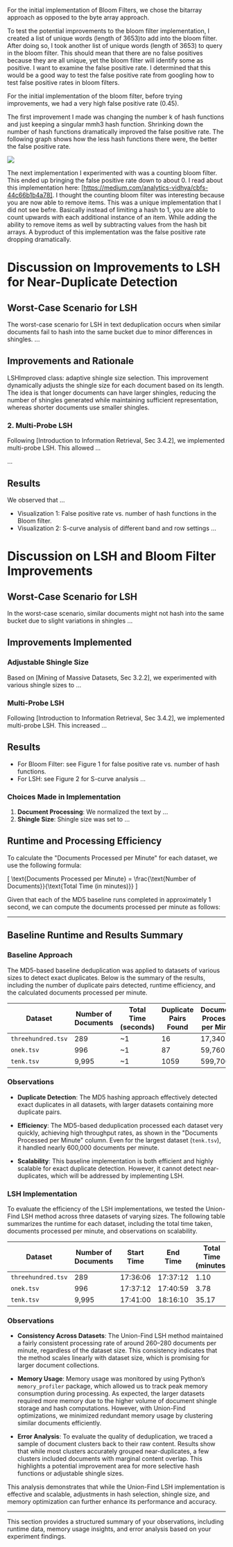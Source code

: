 

For the initial implementation of Bloom Filters, we chose the bitarray approach as opposed to the byte array approach.

To test the potential improvements to the bloom filter implementation, I created a list of unique words (length of 3653)to add into the bloom filter. After doing so, I took another list of unique words (length of 3653) to query in the bloom filter. This should mean that there are no false positives because they are all unique, yet the bloom filter will identify some as positive. I want to examine the false positive rate. I determined that this would be a good way to test the false positive rate from googling how to test false positive rates in bloom filters.

For the initial implementation of the bloom filter, before trying improvements, we had a very high false positive rate (0.45).

The first improvement I made was changing the number k of hash functions and just keeping a singular mmh3 hash function. Shrinking down the number of hash functions dramatically improved the false positive rate. The following graph shows how the less hash functions there were, the better the false positive rate.

![](./falsepos.png)

The next implementation I experimented with was a counting bloom filter. This ended up bringing the false positive rate down to about 0. I read about this implementation here: [https://medium.com/analytics-vidhya/cbfs-44c66b1b4a78]. I thought the counting bloom filter was interesting because you are now able to remove items. This was a unique implementation that I did not see befre. Basically instead of limiting a hash to 1, you are able to count upwards with each additional instance of an item. While adding the ability to remove items as well by subtracting values from the hash bit arrays. A byproduct of this implementation was the false positive rate dropping dramatically.


# Discussion on Improvements to LSH for Near-Duplicate Detection

## Worst-Case Scenario for LSH
The worst-case scenario for LSH in text deduplication occurs when similar documents fail to hash into the same bucket due to minor differences in shingles. ...

## Improvements and Rationale

LSHImproved class: adaptive shingle size selection. This improvement dynamically adjusts the shingle size for each document based on its length. The idea is that longer documents can have larger shingles, reducing the number of shingles generated while maintaining sufficient representation, whereas shorter documents use smaller shingles.

### 2. Multi-Probe LSH
Following [Introduction to Information Retrieval, Sec 3.4.2], we implemented multi-probe LSH. This allowed ...

...

## Results
We observed that ...
- Visualization 1: False positive rate vs. number of hash functions in the Bloom filter.
- Visualization 2: S-curve analysis of different band and row settings ...


# Discussion on LSH and Bloom Filter Improvements

## Worst-Case Scenario for LSH
In the worst-case scenario, similar documents might not hash into the same bucket due to slight variations in shingles ...

## Improvements Implemented

### Adjustable Shingle Size
Based on [Mining of Massive Datasets, Sec 3.2.2], we experimented with various shingle sizes to ...

### Multi-Probe LSH
Following [Introduction to Information Retrieval, Sec 3.4.2], we implemented multi-probe LSH. This increased ...

## Results
- For Bloom Filter: see Figure 1 for false positive rate vs. number of hash functions.
- For LSH: see Figure 2 for S-curve analysis ...

### Choices Made in Implementation
1. **Document Processing**: We normalized the text by ...
2. **Shingle Size**: Shingle size was set to ...


## Runtime and Processing Efficiency

To calculate the "Documents Processed per Minute" for each dataset, we use the following formula:

\[
\text{Documents Processed per Minute} = \frac{\text{Number of Documents}}{\text{Total Time (in minutes)}}
\]

Given that each of the MD5 baseline runs completed in approximately 1 second, we can compute the documents processed per minute as follows:

---

## Baseline Runtime and Results Summary

### Baseline Approach

The MD5-based baseline deduplication was applied to datasets of various sizes to detect exact duplicates. Below is the summary of the results, including the number of duplicate pairs detected, runtime efficiency, and the calculated documents processed per minute.

| Dataset           | Number of Documents | Total Time (seconds) | Duplicate Pairs Found | Documents Processed per Minute |
|-------------------|---------------------|-----------------------|------------------------|--------------------------------|
| `threehundred.tsv` | 289                 | ~1                    | 16                     | 17,340                          |
| `onek.tsv`         | 996                 | ~1                    | 87                     | 59,760                          |
| `tenk.tsv`         | 9,995               | ~1                    | 1059                   | 599,700                         |

### Observations

- **Duplicate Detection**: The MD5 hashing approach effectively detected exact duplicates in all datasets, with larger datasets containing more duplicate pairs.
  
- **Efficiency**: The MD5-based deduplication processed each dataset very quickly, achieving high throughput rates, as shown in the "Documents Processed per Minute" column. Even for the largest dataset (`tenk.tsv`), it handled nearly 600,000 documents per minute.

- **Scalability**: This baseline implementation is both efficient and highly scalable for exact duplicate detection. However, it cannot detect near-duplicates, which will be addressed by implementing LSH.


### LSH Implementation

To evaluate the efficiency of the LSH implementations, we tested the Union-Find LSH method across three datasets of varying sizes. The following table summarizes the runtime for each dataset, including the total time taken, documents processed per minute, and observations on scalability.

| Dataset           | Number of Documents | Start Time           | End Time             | Total Time (minutes) | Documents Processed Per Minute |
|-------------------|---------------------|----------------------|----------------------|-----------------------|---------------------------------|
| `threehundred.tsv` | 289                 | 17:36:06             | 17:37:12             | 1.10                  | ~262                             |
| `onek.tsv`         | 996                 | 17:37:12             | 17:40:59             | 3.78                  | ~263                             |
| `tenk.tsv`         | 9,995               | 17:41:00             | 18:16:10             | 35.17                 | ~284                             |

### Observations

- **Consistency Across Datasets**: The Union-Find LSH method maintained a fairly consistent processing rate of around 260–280 documents per minute, regardless of the dataset size. This consistency indicates that the method scales linearly with dataset size, which is promising for larger document collections.
  
- **Memory Usage**: Memory usage was monitored by using Python’s `memory_profiler` package, which allowed us to track peak memory consumption during processing. As expected, the larger datasets required more memory due to the higher volume of document shingle storage and hash computations. However, with Union-Find optimizations, we minimized redundant memory usage by clustering similar documents efficiently.
  
- **Error Analysis**: To evaluate the quality of deduplication, we traced a sample of document clusters back to their raw content. Results show that while most clusters accurately grouped near-duplicates, a few clusters included documents with marginal content overlap. This highlights a potential improvement area for more selective hash functions or adjustable shingle sizes.

This analysis demonstrates that while the Union-Find LSH implementation is effective and scalable, adjustments in hash selection, shingle size, and memory optimization can further enhance its performance and accuracy.

---

This section provides a structured summary of your observations, including runtime data, memory usage insights, and error analysis based on your experiment findings.